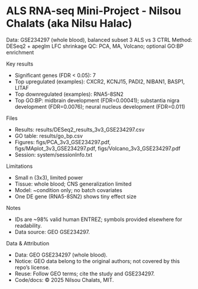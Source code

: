 # ALS RNA-seq Mini-Project - Nilsou Chalats (aka Nilsu Halac)

Data: GSE234297 (whole blood), balanced subset 3 ALS vs 3 CTRL
Method: DESeq2 + apeglm LFC shrinkage
QC: PCA, MA, Volcano; optional GO:BP enrichment

Key results
- Significant genes (FDR < 0.05): 7
- Top upregulated (examples): CXCR2, KCNJ15, PADI2, NIBAN1, BASP1, LITAF
- Top downregulated (examples): RNA5-8SN2
- Top GO:BP: midbrain development (FDR=0.00041); substantia nigra development (FDR=0.0076); neural nucleus development (FDR=0.011)

Files
- Results: results/DESeq2_results_3v3_GSE234297.csv
- GO table: results/go_bp.csv
- Figures: figs/PCA_3v3_GSE234297.pdf, figs/MAplot_3v3_GSE234297.pdf, figs/Volcano_3v3_GSE234297.pdf
- Session: system/sessionInfo.txt

Limitations
- Small n (3x3), limited power
- Tissue: whole blood; CNS generalization limited
- Model: ~condition only; no batch covariates
- One DE gene (RNA5-8SN2) shows tiny effect size

Notes
- IDs are ~98% valid human ENTREZ; symbols provided elsewhere for readability.
- Data source: GEO GSE234297.

Data & Attribution
- Data: GEO GSE234297 (whole blood).
- Notice: GEO data belong to the original authors; not covered by this repo’s license.
- Reuse: Follow GEO terms; cite the study and GSE234297.
- Code/docs: © 2025 Nilsou Chalats, MIT.

